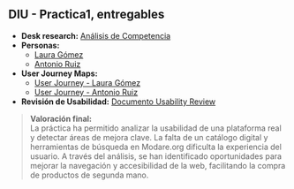 ## DIU - Practica1, entregables

- **Desk research:** [Análisis de Competencia](DeskResearch.md)
- **Personas:**
  - [Laura Gómez](Persona_LauraGomez.png)
  - [Antonio Ruiz](Persona_AntonioRuiz.png)
- **User Journey Maps:**  
  - [User Journey - Laura Gómez](UserJourneyMap1.png)  
  - [User Journey - Antonio Ruiz](UserJourneyMap2.png)
- **Revisión de Usabilidad:** [Documento Usability Review](UsabilityReview.xlsx)

> **Valoración final:**  
> La práctica ha permitido analizar la usabilidad de una plataforma real y detectar áreas de mejora clave. La falta de un catálogo digital y herramientas de búsqueda en Modare.org dificulta la experiencia del usuario. A través del análisis, se han identificado oportunidades para mejorar la navegación y accesibilidad de la web, facilitando la compra de productos de segunda mano.

